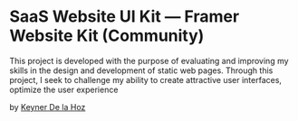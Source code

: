 # SaaS Website UI Kit — Framer Website Kit (Community)

This project is developed with the purpose of evaluating and improving my skills in the design and development of static web pages. Through this project, I seek to challenge my ability to create attractive user interfaces, optimize the user experience

by [Keyner De la Hoz](https://github.com/Mp-keyner)